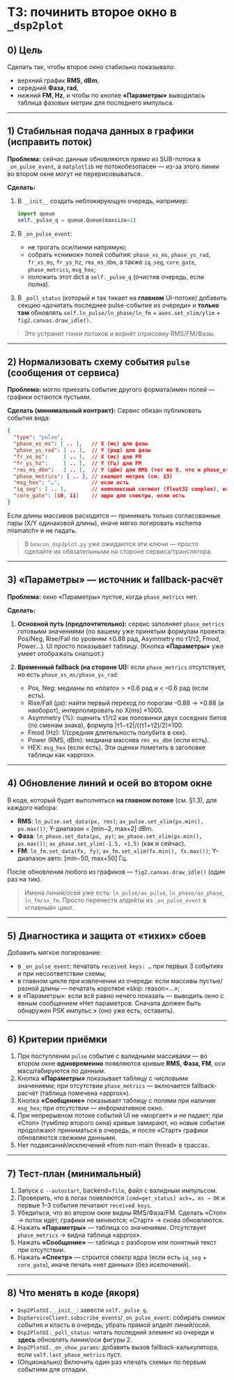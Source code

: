 # ТЗ: починить второе окно в `_dsp2plot`

## 0) Цель

Сделать так, чтобы второе окно стабильно показывало:

* верхний график **RMS, dBm**,
* середний **Фаза, rad**,
* нижний **FM, Hz**,
  и чтобы по кнопке **«Параметры»** выводилась таблица фазовых метрик для последнего импульса.

---

## 1) Стабильная подача данных в графики (исправить поток)

**Проблема:** сейчас данные обновляются прямо из SUB-потока в `_on_pulse_event`, а `matplotlib` не потокобезопасен — из-за этого линии во втором окне могут не перерисовываться.

**Сделать:**

1. В `__init__` создать неблокирующую очередь, например:

   ```python
   import queue
   self._pulse_q = queue.Queue(maxsize=2)
   ```
2. В `_on_pulse_event`:

   * не трогать оси/линии напрямую;
   * собрать «снимок» полей события:
     `phase_xs_ms`, `phase_ys_rad`, `fr_xs_ms`, `fr_ys_hz`, `rms_ms_dbm`, а также `iq_seg`, `core_gate`, `phase_metrics`, `msg_hex`;
   * положить этот dict в `self._pulse_q` (очистив очередь, если полна).
3. В `_poll_status` (который и так тикает на **главном** UI-потоке) добавить секцию «дочитать последнее pulse-событие из очереди» и **только там** обновлять `self.ln_pulse/ln_phase/ln_fm` + `axes.set_xlim/ylim` + `fig2.canvas.draw_idle()`.

> Это устранит гонки потоков и вернёт отрисовку RMS/FM/Фазы.

---

## 2) Нормализовать схему события `pulse` (сообщения от сервиса)

**Проблема:** могло приехать событие другого формата/имен полей — графики остаются пустыми.

**Сделать (минимальный контракт):**
Сервис обязан публиковать события вида:

```json
{
  "type": "pulse",
  "phase_xs_ms": [ .. ],   // X (мс) для фазы
  "phase_ys_rad": [ .. ],  // Y (рад) для фазы
  "fr_xs_ms":     [ .. ],  // X (мс) для FM
  "fr_ys_hz":     [ .. ],  // Y (Гц) для FM
  "rms_ms_dbm":   [ .. ],  // Y (дБм) для RMS (тот же X, что и phase_xs_ms)
  "phase_metrics": { .. }, // снапшот метрик (см. §3)
  "msg_hex": "…",          // если есть
  "iq_seg": [ .. ],        // комплексный сегмент (float32 complex), если есть
  "core_gate": [i0, i1]    // ядро для спектра, если есть
}
```

Если длины массивов расходятся — принимать только согласованные пары (X/Y одинаковой длины), иначе мягко логировать «schema mismatch» и не падать.

> В `beacon_dsp2plot.py` уже ожидаются эти ключи — просто сделайте их обязательными на стороне сервиса/транслятора. 

---

## 3) «Параметры» — источник и fallback-расчёт

**Проблема:** окно «Параметры» пустое, когда `phase_metrics` нет.

**Сделать:**

1. **Основной путь (предпочтительно):** сервис заполняет `phase_metrics` готовыми значениями (по вашему уже принятым формулам проекта: Pos/Neg, Rise/Fall по уровням ±0.88 рад, Asymmetry по τ1/τ2, Fmod, Power…). UI просто показывает таблицу. (Кнопка **«Параметры»** уже умеет отображать снапшот.) 
2. **Временный fallback (на стороне UI):** если `phase_metrics` отсутствует, но есть `phase_xs_ms/phase_ys_rad`:

   * Pos, Neg: медианы по «плато» > +0.6 рад и < –0.6 рад (если есть).
   * Rise/Fall (μs): найти первый переход по порогам –0.88 → +0.88 (и наоборот), интерполировать по X(ms) ×1000.
   * Asymmetry (%): оценить τ1/τ2 как половинки двух соседних битов (по сменам знака), формула |τ1−τ2|/((τ1+τ2)/2)×100.
   * Fmod (Hz): 1/(средняя длительность полубита в сек).
   * Power (RMS, dBm): медиана массива `rms_ms_dbm` (если есть).
   * HEX: `msg_hex` (если есть).
     Эти оценки пометить в заголовке таблицы как «approx».

---

## 4) Обновление линий и осей во втором окне

В коде, который будет выполняться **на главном потоке** (см. §1.3), для каждого набора:

* **RMS**: `ln_pulse.set_data(px, rms)`; `ax_pulse.set_xlim(px.min(), px.max())`; Y-диапазон = [min−2, max+2] dBm.
* **Фаза**: `ln_phase.set_data(px, py)`; `ax_phase.set_xlim(px.min(), px.max())`; `ax_phase.set_ylim(-1.5, +1.5)` (как и сейчас).
* **FM**: `ln_fm.set_data(fx, fy)`; `ax_fm.set_xlim(fx.min(), fx.max())`; Y-диапазон авто: [min−50, max+50] Гц.

После обновления любого из графиков — `fig2.canvas.draw_idle()` (один раз на тик).

> Имена линий/осей уже есть: `ln_pulse/ax_pulse`, `ln_phase/ax_phase`, `ln_fm/ax_fm`. Просто перенести апдейты из `_on_pulse_event` в «главный» цикл. 

---

## 5) Диагностика и защита от «тихих» сбоев

Добавить мягкое логирование:

* в `_on_pulse_event`: печатать `received keys: …` при первых 3 событиях и при несоответствии схемы;
* в главном цикле при извлечении из очереди: если массивы пустые/разной длины — печатать короткое «skip: reason=…»;
* в «Параметры»: если всё равно нечего показать — выводить окно с явным сообщением «Нет параметров. Сначала должен быть обнаружен PSK импульс.» (оно уже есть; оставить). 

---

## 6) Критерии приёмки

1. При поступлении `pulse` событие с валидными массивами — во втором окне **одновременно** появляются кривые **RMS, Фаза, FM**, оси масштабируются по данным.
2. Кнопка **«Параметры»** показывает таблицу с числовыми значениями; при отсутствии `phase_metrics` — включается fallback-расчёт (таблица помечена «approx»).
3. Кнопка **«Сообщение»** показывает таблицу с полями при наличии `msg_hex`; при отсутствии — информативное окно.
4. При непрерывном потоке событий UI не «моргает» и не падает; при «Стоп» (тумблер второго окна) кривые замирают, но новые события продолжают приниматься в очередь, и после «Старт» графики обновляются свежими данными.
5. Нет подвисаний/исключений «from non-main thread» в трассах.

---

## 7) Тест-план (минимальный)

1. Запуск с `--autostart`, backend=`file`, файл с валидным импульсом.
2. Проверить, что в логах появляются `[cmd=get_status] ack=… ms → OK` и первые 1–3 события печатают `received keys`.
3. Убедиться, что во втором окне видны RMS/Фаза/FM. Сделать «Стоп» → поток идёт, графики не меняются; «Старт» → снова обновляются.
4. Нажать **«Параметры»** — таблица со значениями. Отсутствует `phase_metrics` → видна таблица «approx».
5. Нажать **«Сообщение»** — таблица с разбором или понятный текст при отсутствии.
6. Нажать **«Спектр»** — строится спектр ядра (если есть `iq_seg` + `core_gate`), иначе печать «нет данных» (без исключений).

---

## 8) Что менять в коде (якоря)

* `Dsp2PlotUI.__init__`: завести `self._pulse_q`.
* `DspServiceClient.subscribe_events`/`_on_pulse_event`: собирать снимок события и класть в очередь; убрать прямой апдейт линий/осей.
* `Dsp2PlotUI._poll_status`: читать последний элемент из очереди и **здесь** обновлять линии/оси фигуры 2.
* `Dsp2PlotUI._on_show_params`: добавить вызов fallback-калькулятора, если `self.last_phase_metrics` пуст.
* (Опционально) Включить один раз «печать схемы» по первым событиям для отладки.


